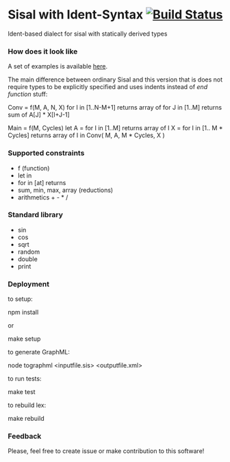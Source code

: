 Sisal with Ident-Syntax [![Build Status](https://travis-ci.org/parsifal-47/sisal-is.svg?branch=master)](https://travis-ci.org/parsifal-47/sisal-is)
========

Ident-based dialect for sisal with statically derived types

### How does it look like

A set of examples is available [here](examples/).

The main difference between ordinary Sisal and this version that is does not require types to be explicitly specified and uses indents instead of *end function* stuff:

  Conv = f(M, A, N, X)
    for I in [1..N-M+1]
    returns array of for J in [1..M]
        returns sum of A[J] * X[I+J-1]

  Main = f(M, Cycles)
    let
      A = for I in [1..M] returns array of I
      X = for I in [1.. M * Cycles] returns array of I
    in
      Conv( M, A, M * Cycles, X )


### Supported constraints

- f (function)
- let in
- for in [at] returns
- sum, min, max, array (reductions)
- arithmetics + - * /


### Standard library

- sin
- cos
- sqrt
- random
- double
- print


### Deployment

to setup:

  npm install

or

  make setup


to generate GraphML:

  node tographml <inputfile.sis> <outputfile.xml>


to run tests:

  make test


to rebuild lex:

  make rebuild


### Feedback

Please, feel free to create issue or make contribution to this software!
